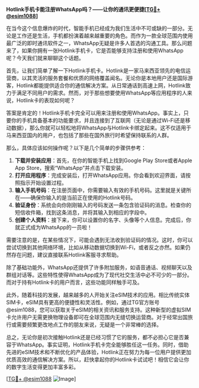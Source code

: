 **Hotlink手机卡能注册WhatsApp吗？——让你的通讯更便捷[[TG💪+ @esim1088](https://t.me/s/esim1088)]**

在当今这个信息爆炸的时代，智能手机已经成为我们生活中不可或缺的一部分。无论是工作还是生活，手机都扮演着越来越重要的角色。而作为一款全球范围内使用最广泛的即时通讯软件之一，WhatsApp无疑是许多人首选的沟通工具。那么问题来了，如果你拥有一张Hotlink手机卡，它是否能够支持注册和使用WhatsApp呢？今天我们就来聊聊这个话题。

首先，让我们简单了解一下Hotlink手机卡。Hotlink是一家马来西亚领先的电信运营商，以其灵活的服务套餐和优质的网络覆盖闻名。无论你是本地用户还是国际游客，Hotlink都能提供适合你的通信解决方案。从日常通话到高速上网，Hotlink致力于满足不同用户的需求。然而，对于那些想要使用WhatsApp等应用程序的人来说，Hotlink卡的表现如何呢？

答案是肯定的！Hotlink手机卡完全可以用来注册和使用WhatsApp。事实上，只要你的手机具备基本的功能要求，并且连接到了互联网（无论是通过Wi-Fi还是移动数据），那么你就可以轻松地将WhatsApp与Hotlink卡绑定起来。这不仅适用于马来西亚国内的用户，也包括了那些在国外旅行时希望保持联系的人群。

那么，具体应该如何操作呢？以下是几个简单的步骤供参考：

1. **下载并安装应用**：首先，在你的智能手机上找到Google Play Store或者Apple App Store，搜索“WhatsApp”并点击下载安装。
2. **打开应用程序**：完成安装后，打开WhatsApp应用。你会看到欢迎界面，请按照指示开始设置过程。
3. **输入手机号码**：在注册页面中，你需要输入有效的手机号码。这里就是关键所在——确保你输入的是当前正在使用的Hotlink号码。
4. **验证身份**：系统会向你刚刚输入的号码发送一条包含验证码的消息。检查你的短信收件箱，找到这条消息，并将其输入到相应的字段中。
5. **创建个人资料**：接下来，你可以设置你的名字、头像等个人信息。完成后，你就正式成为WhatsApp的一员啦！

需要注意的是，在某些情况下，可能会遇到无法收到验证码的情况。这时，你可以尝试切换到其他网络环境，比如从移动数据切换到Wi-Fi，或者反之亦然。如果仍然存在问题，建议直接联系Hotlink客服寻求帮助。

除了基础功能外，WhatsApp还提供了许多附加服务，如语音通话、视频聊天以及群组对话等。这些特性使得WhatsApp成为了现代社交生活中必不可少的一部分。而对于持有Hotlink卡的用户而言，这些功能同样触手可及。

此外，随着科技的发展，越来越多的人开始关注eSIM技术的应用。相比传统实体SIM卡，eSIM具有更高的便捷性和灵活性。例如，通过TG官方账号@esim1088，您可以获取关于eSIM的相关资讯和服务支持。这种新型的虚拟SIM卡允许用户无需更换物理设备即可在全球范围内无缝切换运营商。对于经常出国旅行或需要频繁更改地点工作的朋友来说，无疑是一个非常棒的选择。

总之，无论你是初次接触Hotlink还是已经习惯了它的服务，都不必担心它是否兼容于WhatsApp。事实证明，Hotlink手机卡完全能够胜任这一任务。同时，借助先进的eSIM技术和不断优化的产品体验，Hotlink正在努力为每一位用户提供更加优质高效的通信解决方案。所以，赶快拿起你的Hotlink卡试试吧！相信它会让你的数字生活变得更加丰富多彩。

[[TG💪+ @esim1088](https://t.me/s/esim1088) ![Image](https://i.postimg.cc/4NQfJmqS/Snipaste-2025-05-13-00-14-12.png)]